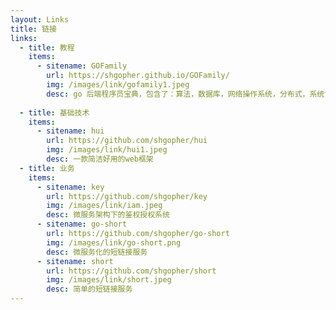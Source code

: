 ```yaml
---
layout: Links
title: 链接
links:
  - title: 教程
    items:
      - sitename: GOFamily
        url: https://shgopher.github.io/GOFamily/
        img: /images/link/gofamily1.jpeg
        desc: go 后端程序员宝典，包含了：算法，数据库，网络操作系统，分布式，系统设计等一揽子知识体系
        
  - title: 基础技术
    items:
      - sitename: hui
        url: https://github.com/shgopher/hui
        img: /images/link/hui1.jpeg
        desc: 一款简洁好用的web框架
  - title: 业务
    items:
      - sitename: key
        url: https://github.com/shgopher/key
        img: /images/link/iam.jpeg
        desc: 微服务架构下的鉴权授权系统
      - sitename: go-short
        url: https://github.com/shgopher/go-short
        img: /images/link/go-short.png
        desc: 微服务化的短链接服务
      - sitename: short
        url: https://github.com/shgopher/short
        img: /images/link/short.jpeg
        desc: 简单的短链接服务
---
```

